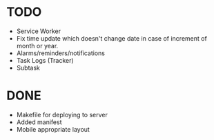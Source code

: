 # TODO
* Service Worker
* Fix time update which doesn't change date in case of increment of month or year.
* Alarms/reminders/notifications
* Task Logs (Tracker)
* Subtask

# DONE
* Makefile for deploying to server
* Added manifest
* Mobile appropriate layout

